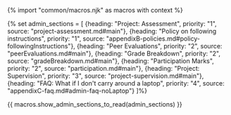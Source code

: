 {% import "common/macros.njk" as macros with context %}

{% set admin_sections = [
  {heading: "Project: Assessment", priority: "1", source: "project-assessment.md#main"},
  {heading: "Policy on following instructions", priority: "1", source: "appendixB-policies.md#policy-followingInstructions"},
  {heading: "Peer Evaluations", priority: "2", source: "peerEvaluations.md#main"},
  {heading: "Grade Breakdown", priority: "2", source: "gradeBreakdown.md#main"},
  {heading: "Participation Marks", priority: "2", source: "participation.md#main"},
  {heading: "Project: Supervision", priority: "3", source: "project-supervision.md#main"},
  {heading: "FAQ: What if I don't carry around a laptop", priority: "4", source: "appendixC-faq.md#admin-faq-noLaptop"}
]%}

{{ macros.show_admin_sections_to_read(admin_sections) }}